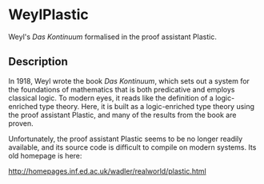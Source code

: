 # WeylPlastic

Weyl's *Das Kontinuum* formalised in the proof assistant Plastic.

## Description

In 1918, Weyl wrote the book *Das Kontinuum*, which sets out a system for the foundations of mathematics that is both predicative and employs classical logic.  To modern eyes, it reads like the definition of a logic-enriched type theory.  Here, it is built as a logic-enriched type theory using the proof assistant Plastic, and many of the results from the book are proven.

Unfortunately, the proof assistant Plastic seems to be no longer readily available, and its source code is difficult to compile on modern systems.  Its old homepage is here:

http://homepages.inf.ed.ac.uk/wadler/realworld/plastic.html
